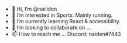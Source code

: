 - 👋 Hi, I’m @naiiiden
- 👀 I’m interested in Sports. Mainly running.
- 🌱 I’m currently learning React & accessibility.
- 💞️ I’m looking to collaborate on ...
- 📫 How to reach me ... Discord: naiden#7443

<!---
naiiiden/naiiiden is a ✨ special ✨ repository because its `README.md` (this file) appears on your GitHub profile.
You can click the Preview link to take a look at your changes.
--->
